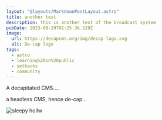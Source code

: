```yaml
---
layout: "@layouts/MarkdownPostLayout.astro"
title: another test
description: this is another test of the broadcast system
pubDate: 2023-09-29T02:25:36.529Z
image:
  url: https://decapcms.org/img/decap-logo.svg
  alt: De-cap logo
tags:
  - astro
  - learning%20in%20public
  - setbacks
  - community
---
```

A decapitated CMS....

a headless CMS, hence de-cap...

![sleepy hollw](https://cms-assets.theasc.com/Sleepy-Hollow-1.jpg?mtime=20190219165649|width=500)